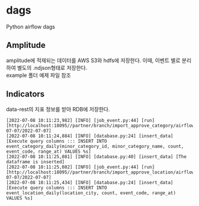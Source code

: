 # dags
Python airflow dags


## Amplitude
amplitude에 적재되는 데이터를 AWS S3와 hdfs에 저장한다. 이때, 이벤트 별로 분리하여 별도의 .ndjson형태로 저장한다.  
example 폴더 예제 파일 참조

## Indicators
data-rest의 지표 정보를 받아 RDB에 저장한다.

```
[2022-07-08 10:11:23,982] [INFO] [job_event.py:44] [run] [http://localhost:18095//partner/branch/import_approve_category/airflow/2022-07-07/2022-07-07]
[2022-07-08 10:11:24,884] [INFO] [database.py:24] [insert_data] [Execute query columns ::: INSERT INTO event_category_daily(minor_category_id, minor_category_name, count, event_code, range_at) VALUES %s]
[2022-07-08 10:11:25,081] [INFO] [database.py:40] [insert_data] [The dataframe is inserted]
[2022-07-08 10:11:25,082] [INFO] [job_event.py:44] [run] [http://localhost:18095//partner/branch/import_approve_location/airflow/2022-07-07/2022-07-07]
[2022-07-08 10:11:25,434] [INFO] [database.py:24] [insert_data] [Execute query columns ::: INSERT INTO event_location_daily(location_city, count, event_code, range_at) VALUES %s]
```

